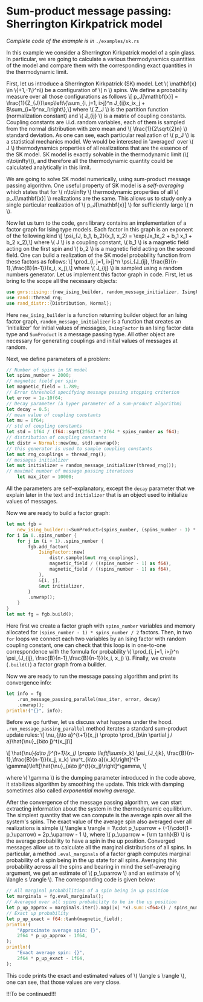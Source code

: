 # Sum-product message passing: Sherrington Kirkpatrick model

_Complete code of the example is in_ `./examples/sk.rs`

In this example we consider a Sherrington Kirkpatrick model of a spin glass. In particular, we are going to calculate a various thermodynamics quantities of the model and compare them with the corresponding exact quantities in the thermodynamic limit.

First, let us introduce a Sherrington Kirkpatrick (SK) model. Let \\( \mathbf{x} \in \\{+1,-1\\}^n\\) be a configuration of \\( n \\) spins. We define a probability measure over all those configurations as follows \\[ p_J[\mathbf{x}] =  \frac{1}{Z_{J}}\exp\left\\{\sum_{i, j=1, i>j}^n J_{ij}x_ix_j + B\sum_{i=1}^nx_i\right\\},\\] where \\( Z_J \\) is the partition function (normalization constant) and \\( J_{ij} \\) is a matrix of coupling constants. Coupling constants are i.i.d. random variables, each of them is sampled from the normal distribution with zero mean and \\( \frac{1}{2\sqrt{2}n} \\) standard deviation. As one can see, each particular realization of \\( p_J \\) is a statistical mechanics model. We would be interested in 'averaged' over \\( J \\) thermodynamics properties of all realizations that are the essence of the SK model. SK model is exactly solvable in the thermodynamic limit (\\( n\to\infty\\)), and therefore all the thermodynamic quantity could be calculated analytically in this limit.

We are going to solve SK model numerically, using sum-product message passing algorithm. One useful property of SK model is a _self-averaging_ which states that for \\( n\to\infty \\) thermodynamic properties of all \\( p_J[\mathbf{x}] \\) realizations are the same. This allows us to study only a single particular realization of \\( p_J[\mathbf{x}] \\) for sufficiently large \\( n \\).

Now let us turn to the code, `gmrs` library contains an implementation of a factor graph for Ising type models. Each factor in this graph is an exponent of the following kind \\[ \psi_{J, b_1, b_2}(x_1, x_2) = \exp(Jx_1x_2 + b_1 x_1 + b_2 x_2),\\] where \\( J \\) is a coupling constant, \\( b_1 \\) is a magnetic field acting on the first spin and \\( b_2 \\) is a magnetic field acting on the second field. One can build a realization of the SK model probability function from these factors as follows: \\[ \prod_{i, j=1, i>j}^n \psi_{J_{ij}, \frac{B}{n-1},\frac{B}{n-1}}(x_i, x_j),\\] where \\( J_{ij} \\) is sampled using a random numbers generator. Let us implement this factor graph in code. First, let us bring to the scope all the necessary objects:
```rust
use gmrs::ising::{new_ising_builder, random_message_initializer, IsingFactor, SumProduct};
use rand::thread_rng;
use rand_distr::{Distribution, Normal};
```
Here `new_ising_builder` is a function returning builder object for an Ising factor graph, `random_message_initializer` is a function that creates an 'initializer' for initial values of messages, `IsingFactor` is an Ising factor data type and `SumProduct` is a message passing type. All other object are necessary for generating couplings and initial values of messages at random.

Next, we define parameters of a problem:
```rust
// Number of spins in SK model
let spins_number = 2000;
// magnetic field per spin
let magnetic_field = 1.789;
// Error threshold specifying message passing stopping criterion
let error = 1e-10f64;
// Decay parameter (a hyper parameter of a sum-product algorithm)
let decay = 0.5;
// mean value of coupling constants
let mu = 0f64;
// std of coupling constants
let std = 1f64 / (f64::sqrt(2f64) * 2f64 * spins_number as f64);
// distribution of coupling constants
let distr = Normal::new(mu, std).unwrap();
// this generator is used to sample coupling constants
let mut rng_couplings = thread_rng();
// messages initializer
let mut initializer = random_message_initializer(thread_rng());
// maximal number of message passing iterations
    let max_iter = 10000;
```
All the parameters are self-explanatory, except the `decay` parameter that we explain later in the text and `initializer` that is an object used to initialize values of messages.

Now we are ready to build a factor graph:
```rust
let mut fgb =
    new_ising_builder::<SumProduct>(spins_number, (spins_number - 1) * spins_number / 2);
for i in 0..spins_number {
    for j in (i + 1)..spins_number {
        fgb.add_factor(
            IsingFactor::new(
                distr.sample(&mut rng_couplings),
                magnetic_field / ((spins_number - 1) as f64),
                magnetic_field / ((spins_number - 1) as f64),
            ),
            &[i, j],
            &mut initializer,
        )
        .unwrap();
    }
}
let mut fg = fgb.build();
```
Here first we create a factor graph with `spins_number` variables and memory allocated for `(spins_number - 1) * spins_number / 2` factors. Then, in two `for` loops we connect each two variables by an Ising factor with random coupling constant, one can check that this loop is in one-to-one correspondence with the formula for probability \\( \prod_{i, j=1, i>j}^n \psi_{J_{ij}, \frac{B}{n-1},\frac{B}{n-1}}(x_i, x_j) \\). Finally, we create (`.build()`) a factor graph from a builder.

Now we are ready to run the message passing algorithm and print its convergence info:
```rust
let info = fg
    .run_message_passing_parallel(max_iter, error, decay)
    .unwrap();
println!("{}", info);
```
Before we go further, let us discuss what happens under the hood. `.run_message_passing_parallel` method iterates a standard sum-product update rules:
\\[ \nu_{j\to a}^{t+1}(x_j) \propto \prod_{b\in \partial j / a}\hat{\nu}_{b\to j}^t(x_j)\\]

\\[ \hat{\nu}_{a\to j}^{t+1}(x_j) \propto \left[\sum_{x_k} \psi_{J_{jk}, \frac{B}{n-1},\frac{B}{n-1}}(x_j, x_k) \nu^t_{k\to a}(x_k)\right]^{1-\gamma}\left[\hat{\nu}_{a\to j}^{t}(x_j)\right]^\gamma, \\]


where \\( \gamma \\) is the dumping parameter introduced in the code above, it stabilizes algorithm by smoothing the update. This trick with damping sometimes also called _exponential moving average_.

After the convergence of the message passing algorithm, we can start extracting information about the system in the thermodynamic equilibrium. The simplest quantity that we can compute is the average spin over all the system's spins. The exact value of the average spin also averaged over all realizations is simple \\( \langle s \rangle = 1\cdot p_\uparrow + (-1)\cdot(1 - p_\uparrow) = 2p_\uparrow - 1 \\), where \\( p_\uparrow = {\rm tanh}(B) \\) is the average probability to have a spin in the up position. Converged messages allow us to calculate all the marginal distributions of all spins. In particular, a method `.eval_marginals` of a factor graph computes marginal probability of a spin being in the up state for all spins. Averaging this probability across all the spins and bearing in mind the self-averaging argument, we get an estimate of \\( p_\uparrow \\) and an estimate of \\( \langle s \rangle \\). The corresponding code is given below:
```rust
// All marginal probabilities of a spin being in up position
let marginals = fg.eval_marginals(); 
// Averaged over all spins probability to be in the up position
let p_up_approx = marginals.iter().map(|x| *x).sum::<f64>() / spins_number as f64;
// Exact up probability
let p_up_exact = f64::tanh(magnetic_field);
println!(
    "Approximate average spin: {}",
    2f64 * p_up_approx - 1f64,
);
println!(
    "Exact average spin: {}",
    2f64 * p_up_exact - 1f64,
);
```
This code prints the exact and estimated values of \\( \langle s \rangle \\), one can see, that those values are very close.

!!!To be continued!!!
